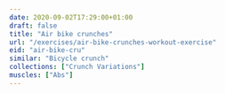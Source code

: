```yaml
---
date: 2020-09-02T17:29:00+01:00
draft: false
title: "Air bike crunches"
url: "/exercises/air-bike-crunches-workout-exercise"
eid: "air-bike-cru"
similar: "Bicycle crunch"
collections: ["Crunch Variations"]
muscles: ["Abs"]
---
```

